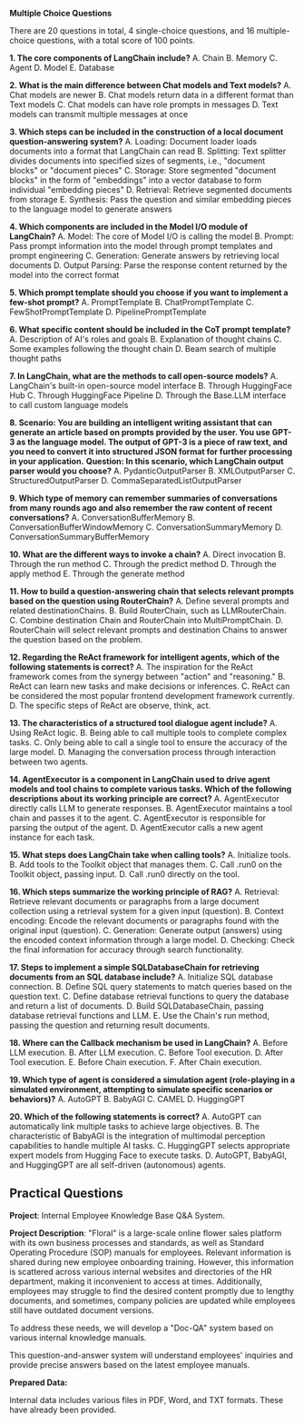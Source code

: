 **Multiple Choice Questions**

There are 20 questions in total, 4 single-choice questions, and 16 multiple-choice questions, with a total score of 100 points.

**1. The core components of LangChain include?**
A. Chain
B. Memory
C. Agent
D. Model
E. Database

**2. What is the main difference between Chat models and Text models?**
A. Chat models are newer
B. Chat models return data in a different format than Text models
C. Chat models can have role prompts in messages
D. Text models can transmit multiple messages at once

**3. Which steps can be included in the construction of a local document question-answering system?**
A. Loading: Document loader loads documents into a format that LangChain can read
B. Splitting: Text splitter divides documents into specified sizes of segments, i.e., "document blocks" or "document pieces"
C. Storage: Store segmented "document blocks" in the form of "embeddings" into a vector database to form individual "embedding pieces"
D. Retrieval: Retrieve segmented documents from storage
E. Synthesis: Pass the question and similar embedding pieces to the language model to generate answers

**4. Which components are included in the Model I/O module of LangChain?**
A. Model: The core of Model I/O is calling the model
B. Prompt: Pass prompt information into the model through prompt templates and prompt engineering
C. Generation: Generate answers by retrieving local documents
D. Output Parsing: Parse the response content returned by the model into the correct format

**5. Which prompt template should you choose if you want to implement a few-shot prompt?**
A. PromptTemplate
B. ChatPromptTemplate
C. FewShotPromptTemplate
D. PipelinePromptTemplate

**6. What specific content should be included in the CoT prompt template?**
A. Description of AI's roles and goals
B. Explanation of thought chains
C. Some examples following the thought chain
D. Beam search of multiple thought paths

**7. In LangChain, what are the methods to call open-source models?**
A. LangChain's built-in open-source model interface
B. Through HuggingFace Hub
C. Through HuggingFace Pipeline
D. Through the Base.LLM interface to call custom language models

**8. Scenario: You are building an intelligent writing assistant that can generate an article based on prompts provided by the user. You use GPT-3 as the language model. The output of GPT-3 is a piece of raw text, and you need to convert it into structured JSON format for further processing in your application.**
**Question: In this scenario, which LangChain output parser would you choose?**
A. PydanticOutputParser
B. XMLOutputParser
C. StructuredOutputParser
D. CommaSeparatedListOutputParser

**9. Which type of memory can remember summaries of conversations from many rounds ago and also remember the raw content of recent conversations?**
A. ConversationBufferMemory
B. ConversationBufferWindowMemory
C. ConversationSummaryMemory
D. ConversationSummaryBufferMemory

**10. What are the different ways to invoke a chain?**
A. Direct invocation
B. Through the run method
C. Through the predict method
D. Through the apply method
E. Through the generate method

**11. How to build a question-answering chain that selects relevant prompts based on the question using RouterChain?**
A. Define several prompts and related destinationChains.
B. Build RouterChain, such as LLMRouterChain.
C. Combine destination Chain and RouterChain into MultiPromptChain.
D. RouterChain will select relevant prompts and destination Chains to answer the question based on the problem.

**12. Regarding the ReAct framework for intelligent agents, which of the following statements is correct?**
A. The inspiration for the ReAct framework comes from the synergy between "action" and "reasoning."
B. ReAct can learn new tasks and make decisions or inferences.
C. ReAct can be considered the most popular frontend development framework currently.
D. The specific steps of ReAct are observe, think, act.

**13. The characteristics of a structured tool dialogue agent include?**
A. Using ReAct logic.
B. Being able to call multiple tools to complete complex tasks.
C. Only being able to call a single tool to ensure the accuracy of the large model.
D. Managing the conversation process through interaction between two agents.

**14. AgentExecutor is a component in LangChain used to drive agent models and tool chains to complete various tasks. Which of the following descriptions about its working principle are correct?**
A. AgentExecutor directly calls LLM to generate responses.
B. AgentExecutor maintains a tool chain and passes it to the agent.
C. AgentExecutor is responsible for parsing the output of the agent.
D. AgentExecutor calls a new agent instance for each task.

**15. What steps does LangChain take when calling tools?**
A. Initialize tools.
B. Add tools to the Toolkit object that manages them.
C. Call .run0 on the Toolkit object, passing input.
D. Call .run0 directly on the tool.

**16. Which steps summarize the working principle of RAG?**
A. Retrieval: Retrieve relevant documents or paragraphs from a large document collection using a retrieval system for a given input (question).
B. Context encoding: Encode the relevant documents or paragraphs found with the original input (question).
C. Generation: Generate output (answers) using the encoded context information through a large model.
D. Checking: Check the final information for accuracy through search functionality.

**17. Steps to implement a simple SQLDatabaseChain for retrieving documents from an SQL database include?**
A. Initialize SQL database connection.
B. Define SQL query statements to match queries based on the question text.
C. Define database retrieval functions to query the database and return a list of documents.
D. Build SQLDatabaseChain, passing database retrieval functions and LLM.
E. Use the Chain's run method, passing the question and returning result documents.

**18. Where can the Callback mechanism be used in LangChain?**
A. Before LLM execution.
B. After LLM execution.
C. Before Tool execution.
D. After Tool execution.
E. Before Chain execution.
F. After Chain execution.

**19. Which type of agent is considered a simulation agent (role-playing in a simulated environment, attempting to simulate specific scenarios or behaviors)?**
A. AutoGPT
B. BabyAGI
C. CAMEL
D. HuggingGPT

**20. Which of the following statements is correct?**
A. AutoGPT can automatically link multiple tasks to achieve large objectives.
B. The characteristic of BabyAGI is the integration of multimodal perception capabilities to handle multiple AI tasks.
C. HuggingGPT selects appropriate expert models from Hugging Face to execute tasks.
D. AutoGPT, BabyAGI, and HuggingGPT are all self-driven (autonomous) agents.

## Practical Questions

**Project**: Internal Employee Knowledge Base Q&A System.

**Project Description**: "Floral" is a large-scale online flower sales platform with its own business processes and standards, as well as Standard Operating Procedure (SOP) manuals for employees. Relevant information is shared during new employee onboarding training. However, this information is scattered across various internal websites and directories of the HR department, making it inconvenient to access at times. Additionally, employees may struggle to find the desired content promptly due to lengthy documents, and sometimes, company policies are updated while employees still have outdated document versions.

To address these needs, we will develop a "Doc-QA" system based on various internal knowledge manuals.

This question-and-answer system will understand employees' inquiries and provide precise answers based on the latest employee manuals.

**Prepared Data:**

Internal data includes various files in PDF, Word, and TXT formats. These have already been provided.